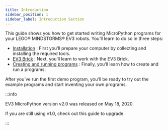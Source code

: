 ```yaml
---
title: Introduction
sidebar_position: 1
sidebar_label: Introduction Section
---
```


This guide shows you how to get started writing MicroPython programs for your LEGO® MINDSTORMS® EV3 robots. You’ll learn to do so in three steps:

- [Installation](https://pybricks.com/ev3-micropython/startinstall.html) : First you’ll prepare your computer by collecting and installing the required tools.
- [EV3 Brick](https://pybricks.com/ev3-micropython/startbrick.html) : Next, you’ll learn to work with the EV3 Brick.
- [Creating and running programs](https://pybricks.com/ev3-micropython/startrun.html) : Finally, you’ll learn how to create and run a programs.

After you’ve run the first demo program, you’ll be ready to try out the example programs and start inventing your own programs.

:::info

EV3 MicroPython version v2.0 was released on May 18, 2020.

If you are still using v1.0, check out this guide to upgrade.

:::
